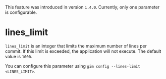 This feature was introduced in version `1.4.0`. Currently, only one parameter is configurable.

# lines_limit

`lines_limit` is an integer that limits the maximum number of lines per commit. If this limit is exceeded, the application will not execute. The default value is `1000`.

You can configure this parameter using `gim config --lines-limit <LINES_LIMIT>`.